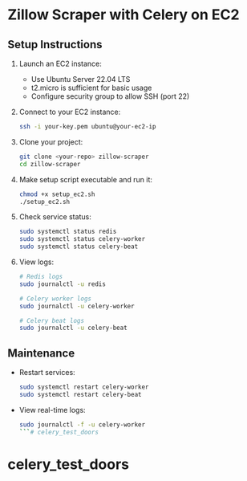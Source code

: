 # Zillow Scraper with Celery on EC2

## Setup Instructions

1. Launch an EC2 instance:
   - Use Ubuntu Server 22.04 LTS
   - t2.micro is sufficient for basic usage
   - Configure security group to allow SSH (port 22)

2. Connect to your EC2 instance:
   ```bash
   ssh -i your-key.pem ubuntu@your-ec2-ip
   ```

3. Clone your project:
   ```bash
   git clone <your-repo> zillow-scraper
   cd zillow-scraper
   ```

4. Make setup script executable and run it:
   ```bash
   chmod +x setup_ec2.sh
   ./setup_ec2.sh
   ```

5. Check service status:
   ```bash
   sudo systemctl status redis
   sudo systemctl status celery-worker
   sudo systemctl status celery-beat
   ```

6. View logs:
   ```bash
   # Redis logs
   sudo journalctl -u redis

   # Celery worker logs
   sudo journalctl -u celery-worker

   # Celery beat logs
   sudo journalctl -u celery-beat
   ```

## Maintenance

- Restart services:
  ```bash
  sudo systemctl restart celery-worker
  sudo systemctl restart celery-beat
  ```

- View real-time logs:
  ```bash
  sudo journalctl -f -u celery-worker
  ```# celery_test_doors
# celery_test_doors

